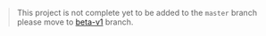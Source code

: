> This project is not complete yet to be added to the `master` branch please move to [beta-v1](https://github.com/abh80/spacexapp/tree/beta-v1) branch.
